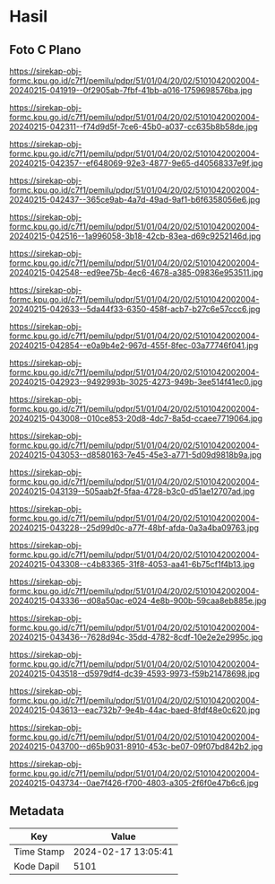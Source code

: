 # Hasil

## Foto C Plano

https://sirekap-obj-formc.kpu.go.id/c7f1/pemilu/pdpr/51/01/04/20/02/5101042002004-20240215-041919--0f2905ab-7fbf-41bb-a016-1759698576ba.jpg

https://sirekap-obj-formc.kpu.go.id/c7f1/pemilu/pdpr/51/01/04/20/02/5101042002004-20240215-042311--f74d9d5f-7ce6-45b0-a037-cc635b8b58de.jpg

https://sirekap-obj-formc.kpu.go.id/c7f1/pemilu/pdpr/51/01/04/20/02/5101042002004-20240215-042357--ef648069-92e3-4877-9e65-d40568337e9f.jpg

https://sirekap-obj-formc.kpu.go.id/c7f1/pemilu/pdpr/51/01/04/20/02/5101042002004-20240215-042437--365ce9ab-4a7d-49ad-9af1-b6f6358056e6.jpg

https://sirekap-obj-formc.kpu.go.id/c7f1/pemilu/pdpr/51/01/04/20/02/5101042002004-20240215-042516--1a996058-3b18-42cb-83ea-d69c9252146d.jpg

https://sirekap-obj-formc.kpu.go.id/c7f1/pemilu/pdpr/51/01/04/20/02/5101042002004-20240215-042548--ed9ee75b-4ec6-4678-a385-09836e953511.jpg

https://sirekap-obj-formc.kpu.go.id/c7f1/pemilu/pdpr/51/01/04/20/02/5101042002004-20240215-042633--5da44f33-6350-458f-acb7-b27c6e57ccc6.jpg

https://sirekap-obj-formc.kpu.go.id/c7f1/pemilu/pdpr/51/01/04/20/02/5101042002004-20240215-042854--e0a9b4e2-967d-455f-8fec-03a77746f041.jpg

https://sirekap-obj-formc.kpu.go.id/c7f1/pemilu/pdpr/51/01/04/20/02/5101042002004-20240215-042923--9492993b-3025-4273-949b-3ee514f41ec0.jpg

https://sirekap-obj-formc.kpu.go.id/c7f1/pemilu/pdpr/51/01/04/20/02/5101042002004-20240215-043008--010ce853-20d8-4dc7-8a5d-ccaee7719064.jpg

https://sirekap-obj-formc.kpu.go.id/c7f1/pemilu/pdpr/51/01/04/20/02/5101042002004-20240215-043053--d8580163-7e45-45e3-a771-5d09d9818b9a.jpg

https://sirekap-obj-formc.kpu.go.id/c7f1/pemilu/pdpr/51/01/04/20/02/5101042002004-20240215-043139--505aab2f-5faa-4728-b3c0-d51ae12707ad.jpg

https://sirekap-obj-formc.kpu.go.id/c7f1/pemilu/pdpr/51/01/04/20/02/5101042002004-20240215-043228--25d99d0c-a77f-48bf-afda-0a3a4ba09763.jpg

https://sirekap-obj-formc.kpu.go.id/c7f1/pemilu/pdpr/51/01/04/20/02/5101042002004-20240215-043308--c4b83365-31f8-4053-aa41-6b75cf1f4b13.jpg

https://sirekap-obj-formc.kpu.go.id/c7f1/pemilu/pdpr/51/01/04/20/02/5101042002004-20240215-043336--d08a50ac-e024-4e8b-900b-59caa8eb885e.jpg

https://sirekap-obj-formc.kpu.go.id/c7f1/pemilu/pdpr/51/01/04/20/02/5101042002004-20240215-043436--7628d94c-35dd-4782-8cdf-10e2e2e2995c.jpg

https://sirekap-obj-formc.kpu.go.id/c7f1/pemilu/pdpr/51/01/04/20/02/5101042002004-20240215-043518--d5979df4-dc39-4593-9973-f59b21478698.jpg

https://sirekap-obj-formc.kpu.go.id/c7f1/pemilu/pdpr/51/01/04/20/02/5101042002004-20240215-043613--eac732b7-9e4b-44ac-baed-8fdf48e0c620.jpg

https://sirekap-obj-formc.kpu.go.id/c7f1/pemilu/pdpr/51/01/04/20/02/5101042002004-20240215-043700--d65b9031-8910-453c-be07-09f07bd842b2.jpg

https://sirekap-obj-formc.kpu.go.id/c7f1/pemilu/pdpr/51/01/04/20/02/5101042002004-20240215-043734--0ae7f426-f700-4803-a305-2f6f0e47b6c6.jpg


## Metadata

| Key        | Value               |
| ---------- | ------------------- |
| Time Stamp | 2024-02-17 13:05:41 |
| Kode Dapil | 5101                |



